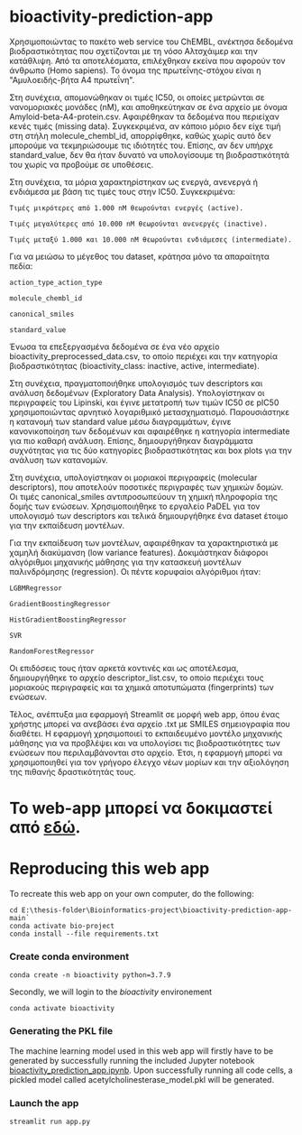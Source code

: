 # bioactivity-prediction-app
Χρησιμοποιώντας το πακέτο web service του ChEMBL, ανέκτησα δεδομένα βιοδραστικότητας που σχετίζονται με τη νόσο Αλτσχάιμερ και την κατάθλιψη. Από τα αποτελέσματα, επιλέχθηκαν εκείνα που αφορούν τον άνθρωπο (Homo sapiens). Το όνομα της πρωτεΐνης-στόχου είναι η "Αμυλοειδής-βήτα A4 πρωτεΐνη".

Στη συνέχεια, απομονώθηκαν οι τιμές IC50, οι οποίες μετρώνται σε νανομοριακές μονάδες (nM), και αποθηκεύτηκαν σε ένα αρχείο με όνομα Amyloid-beta-A4-protein.csv. Αφαιρέθηκαν τα δεδομένα που περιείχαν κενές τιμές (missing data). Συγκεκριμένα, αν κάποιο μόριο δεν είχε τιμή στη στήλη molecule_chembl_id, απορρίφθηκε, καθώς χωρίς αυτό δεν μπορούμε να τεκμηριώσουμε τις ιδιότητές του. Επίσης, αν δεν υπήρχε standard_value, δεν θα ήταν δυνατό να υπολογίσουμε τη βιοδραστικότητά του χωρίς να προβούμε σε υποθέσεις.

Στη συνέχεια, τα μόρια χαρακτηρίστηκαν ως ενεργά, ανενεργά ή ενδιάμεσα με βάση τις τιμές τους στην IC50. Συγκεκριμένα:

    Τιμές μικρότερες από 1.000 nM θεωρούνται ενεργές (active).

    Τιμές μεγαλύτερες από 10.000 nM θεωρούνται ανενεργές (inactive).

    Τιμές μεταξύ 1.000 και 10.000 nM θεωρούνται ενδιάμεσες (intermediate).

Για να μειώσω το μέγεθος του dataset, κράτησα μόνο τα απαραίτητα πεδία:

    action_type_action_type

    molecule_chembl_id

    canonical_smiles

    standard_value

Ένωσα τα επεξεργασμένα δεδομένα σε ένα νέο αρχείο bioactivity_preprocessed_data.csv, το οποίο περιέχει και την κατηγορία βιοδραστικότητας (bioactivity_class: inactive, active, intermediate).

Στη συνέχεια, πραγματοποιήθηκε υπολογισμός των descriptors και ανάλυση δεδομένων (Exploratory Data Analysis). Υπολογίστηκαν οι περιγραφείς του Lipinski, και έγινε μετατροπή των τιμών IC50 σε pIC50 χρησιμοποιώντας αρνητικό λογαριθμικό μετασχηματισμό. Παρουσιάστηκε η κατανομή των standard value μέσω διαγραμμάτων, έγινε κανονικοποίηση των δεδομένων και αφαιρέθηκε η κατηγορία intermediate για πιο καθαρή ανάλυση. Επίσης, δημιουργήθηκαν διαγράμματα συχνότητας για τις δύο κατηγορίες βιοδραστικότητας και box plots για την ανάλυση των κατανομών.

Στη συνέχεια, υπολογίστηκαν οι μοριακοί περιγραφείς (molecular descriptors), που αποτελούν ποσοτικές περιγραφές των χημικών δομών. Οι τιμές canonical_smiles αντιπροσωπεύουν τη χημική πληροφορία της δομής των ενώσεων. Χρησιμοποιήθηκε το εργαλείο PaDEL για τον υπολογισμό των descriptors και τελικά δημιουργήθηκε ένα dataset έτοιμο για την εκπαίδευση μοντέλων.

Για την εκπαίδευση των μοντέλων, αφαιρέθηκαν τα χαρακτηριστικά με χαμηλή διακύμανση (low variance features). Δοκιμάστηκαν διάφοροι αλγόριθμοι μηχανικής μάθησης για την κατασκευή μοντέλων παλινδρόμησης (regression). Οι πέντε κορυφαίοι αλγόριθμοι ήταν:

    LGBMRegressor

    GradientBoostingRegressor

    HistGradientBoostingRegressor

    SVR

    RandomForestRegressor

Οι επιδόσεις τους ήταν αρκετά κοντινές και ως αποτέλεσμα, δημιουργήθηκε το αρχείο descriptor_list.csv, το οποίο περιέχει τους μοριακούς περιγραφείς και τα χημικά αποτυπώματα (fingerprints) των ενώσεων.

Τέλος, ανέπτυξα μια εφαρμογή Streamlit σε μορφή web app, όπου ένας χρήστης μπορεί να ανεβάσει ένα αρχείο .txt με SMILES σημειογραφία που διαθέτει. Η εφαρμογή χρησιμοποιεί το εκπαιδευμένο μοντέλο μηχανικής μάθησης για να προβλέψει και να υπολογίσει τις βιοδραστικότητες των ενώσεων που περιλαμβάνονται στο αρχείο. Έτσι, η εφαρμογή μπορεί να χρησιμοποιηθεί για τον γρήγορο έλεγχο νέων μορίων και την αξιολόγηση της πιθανής δραστικότητάς τους.

# Το web-app μπορεί να δοκιμαστεί από [εδώ](https://bio-thesis.streamlit.app/). 
# Reproducing this web app
To recreate this web app on your own computer, do the following:
```
cd E:\thesis-folder\Bioinformatics-project\bioactivity-prediction-app-main`
conda activate bio-project
conda install --file requirements.txt
```
### Create conda environment
```
conda create -n bioactivity python=3.7.9
```
Secondly, we will login to the *bioactivity* environement
```
conda activate bioactivity
```

### Generating the PKL file

The machine learning model used in this web app will firstly have to be generated by successfully running the included Jupyter notebook [bioactivity_prediction_app.ipynb](https://github.com/dataprofessor/bioactivity-prediction-app/blob/main/bioactivity_prediction_app.ipynb). Upon successfully running all code cells, a pickled model called acetylcholinesterase_model.pkl will be generated.

###  Launch the app

```
streamlit run app.py
```
